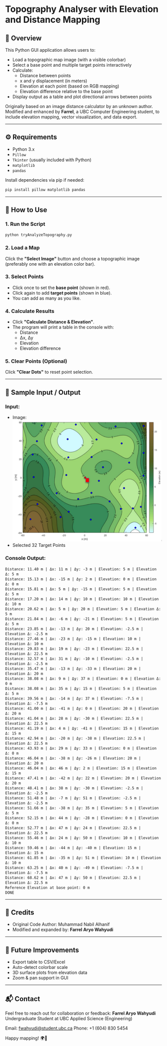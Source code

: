 # Topography Analyser with Elevation and Distance Mapping

## 📌 Overview
This Python GUI application allows users to:
- Load a topographic map image (with a visible colorbar)
- Select a base point and multiple target points interactively
- Calculate:
  - Distance between points
  - x and y displacement (in meters)
  - Elevation at each point (based on RGB mapping)
  - Elevation difference relative to the base point
- Display output as a table and plot directional arrows between points

Originally based on an image distance calculator by an unknown author. Modified and enhanced by **Farrel**, a UBC Computer Engineering student, to include elevation mapping, vector visualization, and data export.

---

## ⚙️ Requirements
- Python 3.x
- `Pillow`
- `Tkinter` (usually included with Python)
- `matplotlib`
- `pandas`

Install dependencies via pip if needed:
```bash
pip install pillow matplotlib pandas
```

---

## 🚀 How to Use

### 1. Run the Script
```bash
python tryAnalyzeTopography.py
```

### 2. Load a Map
Click the **"Select Image"** button and choose a topographic image (preferably one with an elevation color bar).

### 3. Select Points
- Click once to set the **base point** (shown in red).
- Click again to add **target points** (shown in blue).
- You can add as many as you like.

### 4. Calculate Results
- Click **"Calculate Distance & Elevation"**.
- The program will print a table in the console with:
  - Distance
  - Δx, Δy
  - Elevation
  - Elevation difference

### 5. Clear Points (Optional)
Click **"Clear Dots"** to reset point selection.

---

## 🧪 Sample Input / Output

### Input:
- Image: <img src="https://github.com/FarrelWahyudi/RWH-Module7-APSC101/blob/main/map-pointed.png?raw=true">
- Selected 32 Target Points

### Console Output:
```plaintext
Distance: 11.40 m | Δx: 11 m | Δy: -3 m | Elevation: 5 m | Elevation Δ: 5 m
Distance: 15.13 m | Δx: -15 m | Δy: 2 m | Elevation: 0 m | Elevation Δ: 0 m
Distance: 15.81 m | Δx: 5 m | Δy: -15 m | Elevation: 5 m | Elevation Δ: 5 m
Distance: 17.20 m | Δx: 14 m | Δy: 10 m | Elevation: 10 m | Elevation Δ: 10 m
Distance: 20.62 m | Δx: 5 m | Δy: 20 m | Elevation: 5 m | Elevation Δ: 5 m
Distance: 21.84 m | Δx: -6 m | Δy: -21 m | Elevation: 5 m | Elevation Δ: 5 m
Distance: 23.85 m | Δx: -13 m | Δy: 20 m | Elevation: -2.5 m | Elevation Δ: -2.5 m
Distance: 27.46 m | Δx: -23 m | Δy: -15 m | Elevation: 10 m | Elevation Δ: 10 m
Distance: 29.83 m | Δx: 19 m | Δy: -23 m | Elevation: 22.5 m | Elevation Δ: 22.5 m
Distance: 32.57 m | Δx: 31 m | Δy: -10 m | Elevation: -2.5 m | Elevation Δ: -2.5 m
Distance: 35.47 m | Δx: -13 m | Δy: -33 m | Elevation: 20 m | Elevation Δ: 20 m
Distance: 38.08 m | Δx: 9 m | Δy: 37 m | Elevation: 0 m | Elevation Δ: 0 m
Distance: 38.08 m | Δx: 35 m | Δy: 15 m | Elevation: 5 m | Elevation Δ: 5 m
Distance: 39.56 m | Δx: -14 m | Δy: 37 m | Elevation: -7.5 m | Elevation Δ: -7.5 m
Distance: 41.00 m | Δx: -41 m | Δy: 0 m | Elevation: 20 m | Elevation Δ: 20 m
Distance: 41.04 m | Δx: 28 m | Δy: -30 m | Elevation: 22.5 m | Elevation Δ: 22.5 m
Distance: 41.19 m | Δx: 4 m | Δy: -41 m | Elevation: 15 m | Elevation Δ: 15 m
Distance: 42.94 m | Δx: -20 m | Δy: -38 m | Elevation: 22.5 m | Elevation Δ: 22.5 m
Distance: 43.93 m | Δx: 29 m | Δy: 33 m | Elevation: 0 m | Elevation Δ: 0 m
Distance: 46.04 m | Δx: -38 m | Δy: -26 m | Elevation: 20 m | Elevation Δ: 20 m
Distance: 46.04 m | Δx: 46 m | Δy: 2 m | Elevation: 15 m | Elevation Δ: 15 m
Distance: 47.41 m | Δx: -42 m | Δy: 22 m | Elevation: 20 m | Elevation Δ: 20 m
Distance: 48.41 m | Δx: 38 m | Δy: -30 m | Elevation: -2.5 m | Elevation Δ: -2.5 m
Distance: 51.48 m | Δx: -7 m | Δy: 51 m | Elevation: -2.5 m | Elevation Δ: -2.5 m
Distance: 51.66 m | Δx: -38 m | Δy: 35 m | Elevation: 5 m | Elevation Δ: 5 m
Distance: 52.15 m | Δx: 44 m | Δy: -28 m | Elevation: 0 m | Elevation Δ: 0 m
Distance: 52.77 m | Δx: 47 m | Δy: 24 m | Elevation: 22.5 m | Elevation Δ: 22.5 m
Distance: 55.46 m | Δx: 24 m | Δy: 50 m | Elevation: 10 m | Elevation Δ: 10 m
Distance: 59.46 m | Δx: -44 m | Δy: -40 m | Elevation: 15 m | Elevation Δ: 15 m
Distance: 61.85 m | Δx: -35 m | Δy: 51 m | Elevation: 10 m | Elevation Δ: 10 m
Distance: 63.25 m | Δx: 40 m | Δy: -49 m | Elevation: -7.5 m | Elevation Δ: -7.5 m
Distance: 68.62 m | Δx: 47 m | Δy: 50 m | Elevation: 22.5 m | Elevation Δ: 22.5 m
Reference Elevation at base point: 0 m
DONE
```

---

## 🧾 Credits
- Original Code Author: Muhammad Nabil Alhanif
- Modified and expanded by: **Farrel Aryo Wahyudi**

---

## 📂 Future Improvements
- Export table to CSV/Excel
- Auto-detect colorbar scale
- 3D surface plots from elevation data
- Zoom & pan support in GUI

---

## 📬 Contact
Feel free to reach out for collaboration or feedback:
**Farrel Aryo Wahyudi**
Undergraduate Student at UBC Applied Science (Engineering)
 
Email: fwahyudi@student.ubc.ca
Phone: +1 (604) 830 5454

Happy mapping! 🌍🚀

